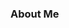 ### About Me

<!--
**LukesOffline/LukesOffline** is a ✨ _special_ ✨ repository because its `README.md` (this file) appears on your GitHub profile.

My Languages:

- C#
- PHP
- C
- HTML
- CSS
- SASS
- LUA

[![Lukes's GitHub stats](https://github-readme-stats.vercel.app/api?username=LukesOffline&show_icons=true&theme=dark)](https://github.com/anuraghazra/github-readme-stats)
